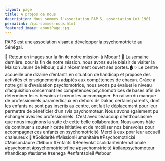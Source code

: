 ```yaml
---
layout: page
title: A propos de nous
description: Nous sommes l'association PAP'S, association Loi 1901
permalink: /qui-sommes-nous.html
featured_image: aboutPage.jpg
---
```




PAPS est une association visant à développer la psychomotricité au Sénégal.

🌟 Retour en images sur la fin de notre mission, à Mbour ! 🌟
La semaine dernière, pour la fin de notre mission, nous avons eu le plaisir de visiter la Maison Jaune de Mbour, qui a récemment ouvert ses portes.🏠✨
Le centre accueille une dizaine d’enfants en situation de handicap et propose des activités et enseignements adaptés aux compétences de chacun. Grâce à notre grille d’évaluation psychomotrice, nous avons pu évaluer le niveau d’acquisition concernant les compétences psychomotrices de bases afin de déterminer leurs besoins et mieux les accompagner.
En raison du manque de professionnels paramédicaux en dehors de Dakar, certains parents, dont les enfants ne sont pas inscrits au centre, ont fait le déplacement pour leur permettre de bénéficier d’un avis psychomoteur.
Nous avons également pu échanger avec les professionnels.
C’est avec beaucoup d’enthousiasme que nous imaginons la suite de cette belle collaboration. Nous avons hâte de continuer à soutenir cette initiative et de mobiliser nos bénévoles pour accompagner ces enfants en psychomotricité.
Merci à eux pour leur accueil chaleureux 🙏
#Solidarité #MissionHumanitaire #Psychomotricité #MaisonJaune #Mbour #Enfants #Bénévolat #solidariteinternationale #psychomot #psychomotricitefine #psychomotricité #bilanpsychomoteur #handicap #autisme #senegal #enfantsoleil #mbour
